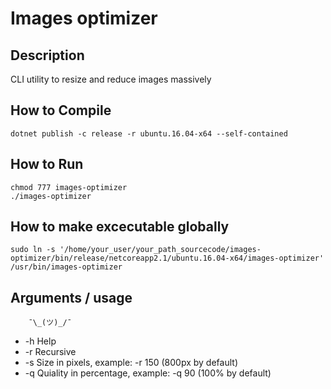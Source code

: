 # Images optimizer

## Description
CLI utility to resize and reduce images massively

## How to Compile
    dotnet publish -c release -r ubuntu.16.04-x64 --self-contained

## How to Run
    chmod 777 images-optimizer
    ./images-optimizer

## How to make excecutable globally
    sudo ln -s '/home/your_user/your_path_sourcecode/images-optimizer/bin/release/netcoreapp2.1/ubuntu.16.04-x64/images-optimizer' /usr/bin/images-optimizer

## Arguments / usage

        ¯\_(ツ)_/¯

- -h Help
- -r Recursive
- -s Size in pixels, example: -r 150 (800px by default)
- -q Quiality in percentage, example: -q 90 (100% by default)


